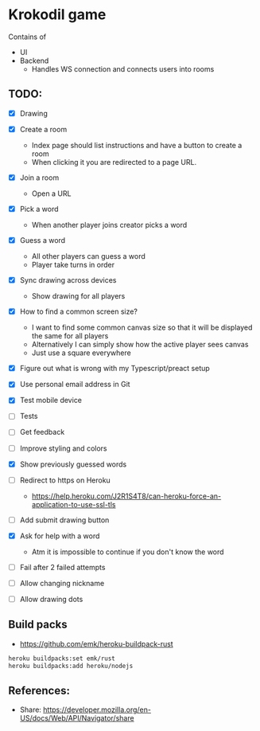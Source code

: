 # Krokodil game

Contains of

* UI 
* Backend 
   * Handles WS connection and connects users into rooms
   
   
## TODO:

* [x] Drawing
* [x] Create a room
    * Index page should list instructions and have a button to create a room
    * When clicking it you are redirected to a page URL.
* [x] Join a room
    * Open a URL
* [x] Pick a word 
    * When another player joins creator picks a word
* [x] Guess a word
    * All other players can guess a word
    * Player take turns in order
* [x] Sync drawing across devices
    * Show drawing for all players 
* [x] How to find a common screen size?
    * I want to find some common canvas size so that it will be displayed the same for all players
    * Alternatively I can simply show how the active player sees canvas
    * Just use a square everywhere
* [x] Figure out what is wrong with my Typescript/preact setup
* [x] Use personal email address in Git
* [x] Test mobile device
* [ ] Tests

* [ ] Get feedback
* [ ] Improve styling and colors
* [x] Show previously guessed words
* [ ] Redirect to https on Heroku
    * https://help.heroku.com/J2R1S4T8/can-heroku-force-an-application-to-use-ssl-tls
* [ ] Add submit drawing button
* [x] Ask for help with a word
    * Atm it is impossible to continue if you don't know the word
* [ ] Fail after 2 failed attempts
* [ ] Allow changing nickname
* [ ] Allow drawing dots


## Build packs

* https://github.com/emk/heroku-buildpack-rust

``` sh
heroku buildpacks:set emk/rust
heroku buildpacks:add heroku/nodejs
```

## References:

* Share: https://developer.mozilla.org/en-US/docs/Web/API/Navigator/share
